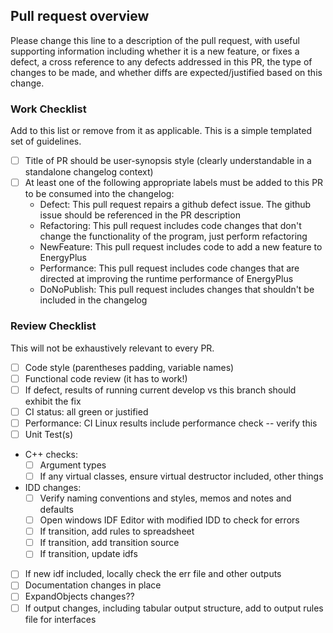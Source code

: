Pull request overview
---------------------
Please change this line to a description of the pull request, with useful supporting information including whether it is a new feature, or fixes a defect, a cross reference to any defects addressed in this PR, the type of changes to be made, and whether diffs are expected/justified based on this change.

### Work Checklist
Add to this list or remove from it as applicable.  This is a simple templated set of guidelines.
 - [ ] Title of PR should be user-synopsis style (clearly understandable in a standalone changelog context)
 - [ ] At least one of the following appropriate labels must be added to this PR to be consumed into the changelog:
   - Defect: This pull request repairs a github defect issue.  The github issue should be referenced in the PR description
   - Refactoring: This pull request includes code changes that don't change the functionality of the program, just perform refactoring
   - NewFeature: This pull request includes code to add a new feature to EnergyPlus
   - Performance: This pull request includes code changes that are directed at improving the runtime performance of EnergyPlus
   - DoNoPublish: This pull request includes changes that shouldn't be included in the changelog

### Review Checklist
This will not be exhaustively relevant to every PR.
 - [ ] Code style (parentheses padding, variable names)
 - [ ] Functional code review (it has to work!)
 - [ ] If defect, results of running current develop vs this branch should exhibit the fix
 - [ ] CI status: all green or justified
 - [ ] Performance: CI Linux results include performance check -- verify this
 - [ ] Unit Test(s)
 - C++ checks:
   - [ ] Argument types
   - [ ] If any virtual classes, ensure virtual destructor included, other things
 - IDD changes:
   - [ ] Verify naming conventions and styles, memos and notes and defaults
   - [ ] Open windows IDF Editor with modified IDD to check for errors
   - [ ] If transition, add rules to spreadsheet
   - [ ] If transition, add transition source
   - [ ] If transition, update idfs
 - [ ] If new idf included, locally check the err file and other outputs
 - [ ] Documentation changes in place
 - [ ] ExpandObjects changes??
 - [ ] If output changes, including tabular output structure, add to output rules file for interfaces
